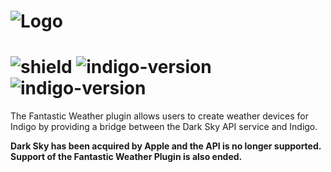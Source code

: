 # ![Logo](https://github.com/DaveL17/Fantastic-Weather/wiki/img/img_fantastic_weather.png)
# ![shield](https://img.shields.io/github/release/DaveL17/Fantastic-Weather.svg) ![indigo-version](https://img.shields.io/badge/Indigo-2022.1+-blueviolet.svg) ![indigo-version](https://img.shields.io/badge/Python-3.10-darkgreen.svg)

The Fantastic Weather plugin allows users to create weather devices for Indigo by  providing a bridge between the Dark 
Sky API service and Indigo.

**Dark Sky has been acquired by Apple and the API is no longer supported. Support of the Fantastic Weather Plugin is 
also ended.**
